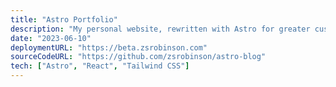 ```yaml
---
title: "Astro Portfolio"
description: "My personal website, rewritten with Astro for greater customizability over my previous blog using Hugo."
date: "2023-06-10"
deploymentURL: "https://beta.zsrobinson.com"
sourceCodeURL: "https://github.com/zsrobinson/astro-blog"
tech: ["Astro", "React", "Tailwind CSS"]
---
```

